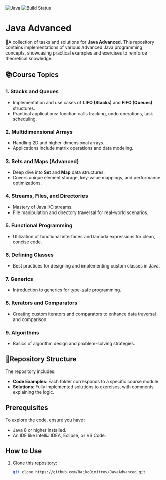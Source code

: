 ![Java](https://img.shields.io/badge/Java-21-blue)
![Build Status](https://img.shields.io/badge/build-passing-brightgreen)

# **Java Advanced**

🚀A collection of tasks and solutions for **Java Advanced**. This repository contains implementations of various advanced Java programming concepts, showcasing practical examples and exercises to reinforce theoretical knowledge.

## 📚Course Topics

### 1. Stacks and Queues
- Implementation and use cases of **LIFO (Stacks)** and **FIFO (Queues)** structures.
- Practical applications: function calls tracking, undo operations, task scheduling.

### 2. Multidimensional Arrays
- Handling 2D and higher-dimensional arrays.
- Applications include matrix operations and data modeling.

### 3. Sets and Maps (Advanced)
- Deep dive into **Set** and **Map** data structures.
- Covers unique element storage, key-value mappings, and performance optimizations.

### 4. Streams, Files, and Directories
- Mastery of Java I/O streams.
- File manipulation and directory traversal for real-world scenarios.

### 5. Functional Programming
- Utilization of functional interfaces and lambda expressions for clean, concise code.

### 6. Defining Classes
- Best practices for designing and implementing custom classes in Java.

### 7. Generics
- Introduction to generics for type-safe programming.

### 8. Iterators and Comparators
- Creating custom iterators and comparators to enhance data traversal and comparison.

### 9. Algorithms
- Basics of algorithm design and problem-solving strategies.

## 📂Repository Structure

The repository includes:
- **Code Examples**: Each folder corresponds to a specific course module.
- **Solutions**: Fully implemented solutions to exercises, with comments explaining the logic.

## Prerequisites

To explore the code, ensure you have:
- Java 8 or higher installed.
- An IDE like IntelliJ IDEA, Eclipse, or VS Code.

## How to Use

1. Clone this repository:
   ```bash
   git clone https://github.com/RaikoDimitrov/JavaAdvanced.git
